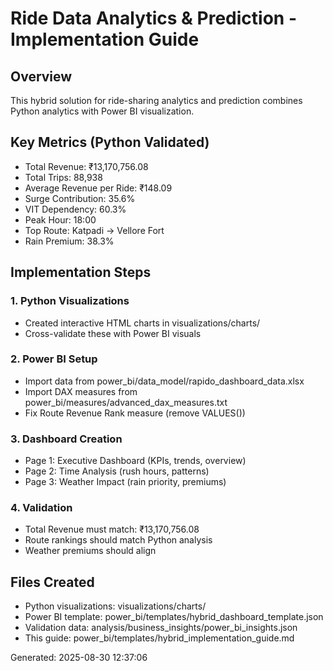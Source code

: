 # Ride Data Analytics & Prediction - Implementation Guide

## Overview
This hybrid solution for ride-sharing analytics and prediction combines Python analytics with Power BI visualization.

## Key Metrics (Python Validated)
- Total Revenue: ₹13,170,756.08
- Total Trips: 88,938
- Average Revenue per Ride: ₹148.09
- Surge Contribution: 35.6%
- VIT Dependency: 60.3%
- Peak Hour: 18:00
- Top Route: Katpadi → Vellore Fort
- Rain Premium: 38.3%

## Implementation Steps

### 1. Python Visualizations
- Created interactive HTML charts in visualizations/charts/
- Cross-validate these with Power BI visuals

### 2. Power BI Setup
- Import data from power_bi/data_model/rapido_dashboard_data.xlsx
- Import DAX measures from power_bi/measures/advanced_dax_measures.txt
- Fix Route Revenue Rank measure (remove VALUES())

### 3. Dashboard Creation
- Page 1: Executive Dashboard (KPIs, trends, overview)
- Page 2: Time Analysis (rush hours, patterns)
- Page 3: Weather Impact (rain priority, premiums)

### 4. Validation
- Total Revenue must match: ₹13,170,756.08
- Route rankings should match Python analysis
- Weather premiums should align

## Files Created
- Python visualizations: visualizations/charts/
- Power BI template: power_bi/templates/hybrid_dashboard_template.json
- Validation data: analysis/business_insights/power_bi_insights.json
- This guide: power_bi/templates/hybrid_implementation_guide.md

Generated: 2025-08-30 12:37:06
